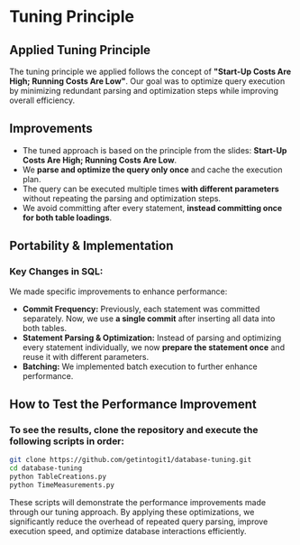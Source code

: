 # Tuning Principle

## Applied Tuning Principle
The tuning principle we applied follows the concept of **"Start-Up Costs Are High; Running Costs Are Low"**. Our goal was to optimize query execution by minimizing redundant parsing and optimization steps while improving overall efficiency.

## Improvements
- The tuned approach is based on the principle from the slides: **Start-Up Costs Are High; Running Costs Are Low**.
- We **parse and optimize the query only once** and cache the execution plan.
- The query can be executed multiple times **with different parameters** without repeating the parsing and optimization steps.
- We avoid committing after every statement, **instead committing once for both table loadings**.

## Portability & Implementation
### Key Changes in SQL:
We made specific improvements to enhance performance:
- **Commit Frequency:** Previously, each statement was committed separately. Now, we use **a single commit** after inserting all data into both tables.
- **Statement Parsing & Optimization:** Instead of parsing and optimizing every statement individually, we now **prepare the statement once** and reuse it with different parameters.
- **Batching:**  We implemented batch execution to further enhance performance.

## How to Test the Performance Improvement

### To see the results, clone the repository and execute the following scripts in order:

```sh
git clone https://github.com/getintogit1/database-tuning.git
cd database-tuning
python TableCreations.py
python TimeMeasurements.py
```
These scripts will demonstrate the performance improvements made through our tuning approach.
By applying these optimizations, we significantly reduce the overhead of repeated query parsing, improve execution speed, and optimize database interactions efficiently.
